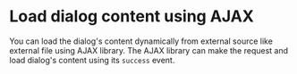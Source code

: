 # Load dialog content using AJAX

You can load the dialog's content dynamically from external source like external file using AJAX library.
The AJAX library can make the request and load dialog's content using its `success` event.
